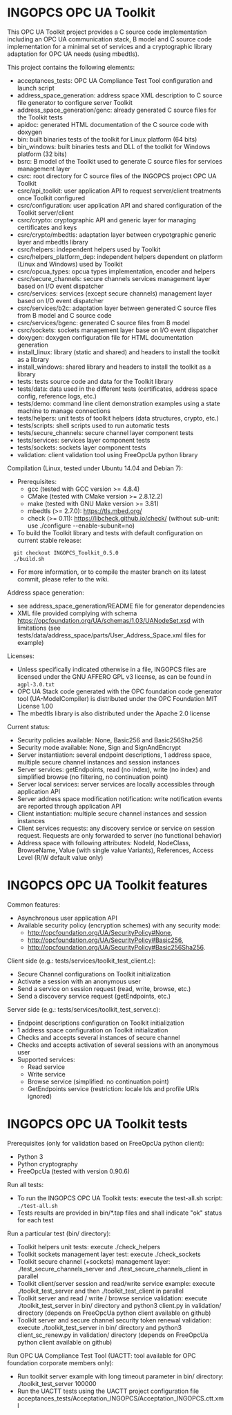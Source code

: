# INGOPCS OPC UA Toolkit

This OPC UA Toolkit project provides a C source code implementation
including an OPC UA communication stack, B model and C source code
implementation for a minimal set of services and a cryptographic
library adaptation for OPC UA needs (using mbedtls).

This project contains the following elements:
- acceptances_tests: OPC UA Compliance Test Tool configuration and launch script
- address_space_generation: address space XML description to C source file generator to configure server Toolkit
- address_space_generation/genc: already generated C source files for the Toolkit tests
- apidoc: generated HTML documentation of the C source code with doxygen
- bin: built binaries tests of the toolkit for Linux platform (64 bits)
- bin_windows: built binaries tests and DLL of the toolkit for Windows platform (32 bits)
- bsrc: B model of the Toolkit used to generate C source files for services management layer
- csrc: root directory for C source files of the INGOPCS project OPC UA Toolkit
- csrc/api_toolkit: user application API to request server/client treatments once Toolkit configured
- csrc/configuration: user application API and shared configuration of the Toolkit server/client
- csrc/crypto: cryptographic API and generic layer for managing certificates and keys
- csrc/crypto/mbedtls: adaptation layer between crypotgraphic generic layer and mbedtls library
- csrc/helpers: independent helpers used by Toolkit
- csrc/helpers_platform_dep: independent helpers dependent on platform (Linux and Windows) used by Toolkit
- csrc/opcua_types: opcua types implementation, encoder and helpers
- csrc/secure_channels: secure channels services management layer based on I/O event dispatcher
- csrc/services: services (except secure channels) management layer based on I/O event dispatcher
- csrc/services/b2c: adaptation layer between generated C source files from B model and C source code
- csrc/services/bgenc: generated C source files from B model
- csrc/sockets: sockets management layer base on I/O event dispatcher
- doxygen: doxygen configuration file for HTML documentation generation
- install_linux: library (static and shared) and headers to install the toolkit as a library
- install_windows: shared library and headers to install the toolkit as a library
- tests: tests source code and data for the Toolkit library
- tests/data: data used in the different tests (certificates, address space config, reference logs, etc.)
- tests/demo: command line client demonstration examples using a state machine to manage connections
- tests/helpers: unit tests of toolkit helpers (data structures, crypto, etc.)
- tests/scripts: shell scripts used to run automatic tests
- tests/secure_channels: secure channel layer component tests
- tests/services: services layer component tests
- tests/sockets: sockets layer component tests
- validation: client validation tool using FreeOpcUa python library


Compilation (Linux, tested under Ubuntu 14.04 and Debian 7):
- Prerequisites:
  * gcc (tested with GCC version >= 4.8.4)
  * CMake (tested with CMake version >= 2.8.12.2)
  * make (tested with GNU Make version >= 3.81)
  * mbedtls (>= 2.7.0): https://tls.mbed.org/
  * check (>= 0.11): https://libcheck.github.io/check/ (without sub-unit: use ./configure --enable-subunit=no)
- To build the Toolkit library and tests with default configuration on current stable release:
```
  git checkout INGOPCS_Toolkit_0.5.0
  ./build.sh
```
- For more information, or to compile the master branch on its latest commit, please refer to the wiki.

Address space generation:
- see address_space_generation/README file for generator dependencies
- XML file provided complying with schema https://opcfoundation.org/UA/schemas/1.03/UANodeSet.xsd with limitations
  (see tests/data/address_space/parts/User_Address_Space.xml files for example)

Licenses:
- Unless specifically indicated otherwise in a file, INGOPCS files are
licensed under the GNU AFFERO GPL v3 license, as can be found in `agpl-3.0.txt`
- OPC UA Stack code generated with the OPC foundation code generator
  tool (UA-ModelCompiler) is distributed under the OPC Foundation MIT
  License 1.00
- The mbedtls library is also distributed under the Apache 2.0 license

Current status:
- Security policies available: None, Basic256 and Basic256Sha256
- Security mode available: None, Sign and SignAndEncrypt
- Server instantiation: several endpoint descriptions, 1 address space, multiple secure channel instances and session instances
- Server services: getEndpoints, read (no index), write (no index) and simplified browse (no filtering, no continuation point)
- Server local services: server services are locally accessibles through application API
- Server address space modification notification: write notification events are reported through application API
- Client instantiation: multiple secure channel instances and session instances
- Client services requests: any discovery service or service on session request. Requests are only forwarded to server (no functional behavior)
- Address space with following attributes: NodeId, NodeClass, BrowseName, Value (with single value Variants),
  References, Access Level (R/W default value only)

# INGOPCS OPC UA Toolkit features

 Common features:
 * Asynchronous user application API
 * Available security policy (encryption schemes) with any security mode:
   + http://opcfoundation.org/UA/SecurityPolicy#None,
   + http://opcfoundation.org/UA/SecurityPolicy#Basic256,
   + http://opcfoundation.org/UA/SecurityPolicy#Basic256Sha256.

 Client side (e.g.: tests/services/toolkit_test_client.c):
 * Secure Channel configurations on Toolkit initialization
 * Activate a session with an anonymous user
 * Send a service on session request (read, write, browse, etc.)
 * Send a discovery service request (getEndpoints, etc.)

 Server side (e.g.: tests/services/toolkit_test_server.c):
* Endpoint descriptions configuration on Toolkit initialization
* 1 address space configuration on Toolkit initialization
* Checks and accepts several instances of secure channel
* Checks and accepts activation of several sessions with an anonymous user
* Supported services:
  + Read service
  + Write service
  + Browse service (simplified: no continuation point)
  + GetEndpoints service (restriction: locale Ids and profile URIs ignored)

# INGOPCS OPC UA Toolkit tests

Prerequisites (only for validation based on FreeOpcUa python client):
- Python 3
- Python cryptography
- FreeOpcUa (tested with version 0.90.6)

Run all tests:
- To run the INGOPCS OPC UA Toolkit tests: execute the test-all.sh script: `./test-all.sh`
- Tests results are provided in bin/*.tap files and shall indicate "ok" status for each test

Run a particular test (bin/ directory):
- Toolkit helpers unit tests: execute ./check_helpers
- Toolkit sockets management layer test: execute ./check_sockets
- Toolkit secure channel (+sockets) management layer: ./test_secure_channels_server and ./test_secure_channels_client in parallel
- Toolkit client/server session and read/write service example:
  execute ./toolkit_test_server and then ./toolkit_test_client in parallel
- Toolkit server and read / write / browse service validation:
  execute ./toolkit_test_server in bin/ directory and python3 client.py in validation/ directory
  (depends on FreeOpcUa python client available on github)
- Toolkit server and secure channel security token renewal validation:
  execute ./toolkit_test_server in bin/ directory and python3
  client_sc_renew.py in validation/ directory (depends on FreeOpcUa
  python client available on github)

Run OPC UA Compliance Test Tool (UACTT: tool available for OPC foundation corporate members only):
- Run toolkit server example with long timeout parameter in bin/ directory: ./toolkit_test_server 100000
- Run the UACTT tests using the UACTT project configuration file acceptances_tests/Acceptation_INGOPCS/Acceptation_INGOPCS.ctt.xml
